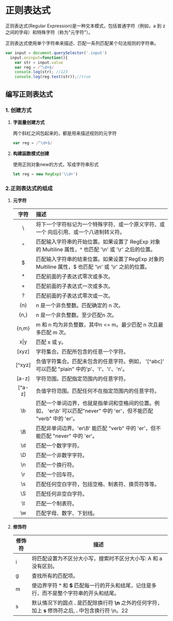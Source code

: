 # 正则表达式

正则表达式(Regular Expression)是一种文本模式，包括普通字符（例如，a 到 z 之间的字母）和特殊字符（称为"元字符"）。

正则表达式使用单个字符串来描述、匹配一系列匹配某个句法规则的字符串。

```js
var input = document.querySelector('.input')
  input.oninput=function(){
    var str = input.value
    var reg = /^\d+$/ 
    console.log(str); //123
    console.log(reg.test(str));//true
```

## 编写正则表达式

### 1. 创建方式

1. **字面量创建方式**

   两个斜杠之间包起来的，都是用来描述规则的元字符

   ```js
   var reg = /^\d+$/
   ```

2. **构建函数模式创建**

   使用正则对象new的方式，写成字符串形式

   ```js
   let reg = new RegExp('\\d+')
   ```

### 2.正则表达式的组成

1. **元字符**

   |  字符  | 描述                                                         |
   | :----: | :----------------------------------------------------------- |
   |   \    | 将下一个字符标记为一个特殊字符、或一个原义字符、或一个 向后引用、或一个八进制转义符。 |
   |   ^    | 匹配输入字符串的开始位置。如果设置了 RegExp 对象的 Multiline 属性，^ 也匹配 '\n' 或 '\r' 之后的位置。 |
   |   $    | 匹配输入字符串的结束位置。如果设置了RegExp 对象的 Multiline 属性，$ 也匹配 '\n' 或 '\r' 之前的位置。 |
   |   *    | 匹配前面的子表达式零次或多次。                               |
   |   +    | 匹配前面的子表达式一次或多次。                               |
   |   ?    | 匹配前面的子表达式零次或一次。                               |
   |  {n}   | n 是一个非负整数。匹配确定的 n 次。                          |
   |  {n,}  | n 是一个非负整数。至少匹配n 次。                             |
   | {n,m}  | m 和 n 均为非负整数，其中n <= m。最少匹配 n 次且最多匹配 m 次。 |
   |  x\|y  | 匹配 x 或 y。                                                |
   | [xyz]  | 字符集合。匹配所包含的任意一个字符。                         |
   | [^xyz] | 负值字符集合。匹配未包含的任意字符。例如， '[^abc]' 可以匹配 "plain" 中的'p'、'l'、'i'、'n'。 |
   | [a-z]  | 字符范围。匹配指定范围内的任意字符。                         |
   | [^a-z] | 负值字符范围。匹配任何不在指定范围内的任意字符。             |
   |   \b   | 匹配一个单词边界，也就是指单词和空格间的位置。例如， 'er\b' 可以匹配"never" 中的 'er'，但不能匹配 "verb" 中的 'er'。 |
   |   \B   | 匹配非单词边界。'er\B' 能匹配 "verb" 中的 'er'，但不能匹配 "never" 中的 'er'。 |
   |   \d   | 匹配一个数字字符。                                           |
   |   \D   | 匹配一个非数字字符。                                         |
   |   \n   | 匹配一个换行符。                                             |
   |   \r   | 匹配一个回车符。                                             |
   |   \s   | 匹配任何空白字符，包括空格、制表符、换页符等等。             |
   |   \S   | 匹配任何非空白字符。                                         |
   |   \t   | 匹配一个制表符。                                             |
   |   \w   | 匹配字母、数字、下划线。                                     |

2. **修饰符**

   | 修饰符 | 描述                                                         |
   | ------ | ------------------------------------------------------------ |
   | i      | 将匹配设置为不区分大小写，搜索时不区分大小写: A 和 a 没有区别。 |
   | g      | 查找所有的匹配项。                                           |
   | m      | 使边界字符 **^** 和 **$** 匹配每一行的开头和结尾，记住是多行，而不是整个字符串的开头和结尾。 |
   | s      | 默认情况下的圆点 **.** 是匹配除换行符 **\n** 之外的任何字符，加上 **s** 修饰符之后, **.** 中包含换行符 \n。22 |

